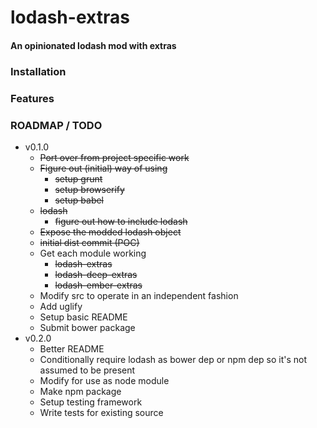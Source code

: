 # lodash-extras

#### An opinionated lodash mod with extras

### Installation

### Features

### ROADMAP / TODO

- v0.1.0
  - ~~Port over from project specific work~~
  - ~~Figure out (initial) way of using~~
    - ~~setup grunt~~
    - ~~setup browserify~~
    - ~~setup babel~~
  - ~~lodash~~
    - ~~figure out how to include lodash~~
  - ~~Expose the modded lodash object~~
  - ~~initial dist commit (POC)~~
  - Get each module working
    - ~~lodash-extras~~
    - ~~lodash-deep-extras~~
    - ~~lodash-ember-extras~~
  - Modify src to operate in an independent fashion
  - Add uglify
  - Setup basic README
  - Submit bower package
- v0.2.0
  - Better README
  - Conditionally require lodash as bower dep or npm dep so it's not assumed to be present
  - Modify for use as node module
  - Make npm package
  - Setup testing framework
  - Write tests for existing source
